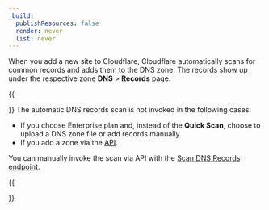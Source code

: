 ```yaml
---
_build:
  publishResources: false
  render: never
  list: never
---
```


When you add a new site to Cloudflare, Cloudflare automatically scans for common records and adds them to the DNS zone. The records show up under the respective zone **DNS** > **Records** page. 

{{<Aside type="note">}}
The automatic DNS records scan is not invoked in the following cases:

- If you choose Enterprise plan and, instead of the **Quick Scan**, choose to upload a DNS zone file or add records manually.
- If you add a zone via the [API](/api/operations/zones-post).

You can manually invoke the scan via API with the [Scan DNS Records endpoint](/api/operations/dns-records-for-a-zone-scan-dns-records).

{{</Aside>}}